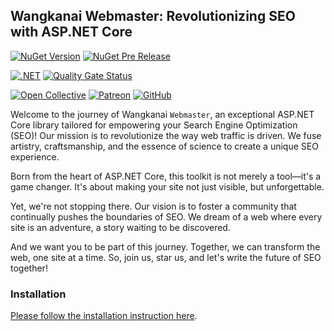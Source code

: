 ## Wangkanai Webmaster: Revolutionizing SEO with ASP.NET Core

[![NuGet Version](https://img.shields.io/nuget/v/wangkanai.webmaster)](https://www.nuget.org/packages/wangkanai.webmaster)
[![NuGet Pre Release](https://img.shields.io/nuget/vpre/wangkanai.webmaster)](https://www.nuget.org/packages/wangkanai.webmaster)

[![.NET](https://github.com/wangkanai/wangkanai/actions/workflows/dotnet.yml/badge.svg)](https://github.com/wangkanai/wangkanai/actions/workflows/dotnet.yml)
[![Quality Gate Status](https://sonarcloud.io/api/project_badges/measure?project=wangkanai_github&metric=alert_status)](https://sonarcloud.io/summary/new_code?id=wangkanai_github)

[![Open Collective](https://img.shields.io/badge/open%20collective-support%20me-3385FF.svg)](https://opencollective.com/wangkanai)
[![Patreon](https://img.shields.io/badge/patreon-support%20me-d9643a.svg)](https://www.patreon.com/wangkanai)
[![GitHub](https://img.shields.io/github/license/wangkanai/wangkanai)](https://github.com/wangkanai/wangkanai/blob/main/LICENSE)

Welcome to the journey of Wangkanai `Webmaster`, an exceptional ASP.NET Core library tailored for empowering your Search Engine Optimization (SEO)!
Our mission is to revolutionize the way web traffic is driven. We fuse artistry, craftsmanship, and the essence of science to create a unique SEO experience.

Born from the heart of ASP.NET Core, this toolkit is not merely a tool—it's a game changer. It's about making your site not just visible, but unforgettable.

Yet, we're not stopping there. Our vision is to foster a community that continually pushes the boundaries of SEO.
We dream of a web where every site is an adventure, a story waiting to be discovered.

And we want you to be part of this journey. Together, we can transform the web, one site at a time.
So, join us, star us, and let's write the future of SEO together!

### Installation

[Please follow the installation instruction here](https://github.com/wangkanai/wangkanai/blob/main/Webmaster/INSTALL.md).
